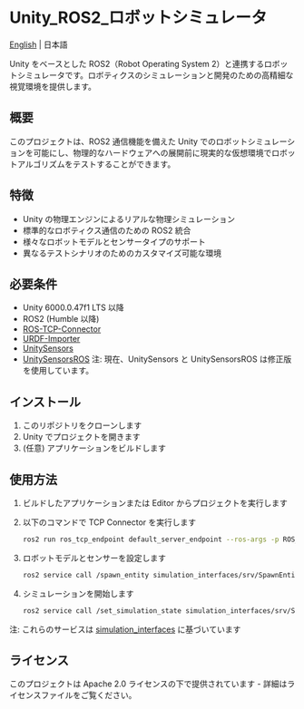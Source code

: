 # Unity_ROS2_ロボットシミュレータ
[English](README.md) | 日本語

Unity をベースとした ROS2（Robot Operating System 2）と連携するロボットシミュレータです。ロボティクスのシミュレーションと開発のための高精細な視覚環境を提供します。

## 概要
このプロジェクトは、ROS2 通信機能を備えた Unity でのロボットシミュレーションを可能にし、物理的なハードウェアへの展開前に現実的な仮想環境でロボットアルゴリズムをテストすることができます。

## 特徴
- Unity の物理エンジンによるリアルな物理シミュレーション
- 標準的なロボティクス通信のための ROS2 統合
- 様々なロボットモデルとセンサータイプのサポート
- 異なるテストシナリオのためのカスタマイズ可能な環境

## 必要条件
- Unity 6000.0.47f1 LTS 以降
- ROS2 (Humble 以降)
- [ROS-TCP-Connector](https://github.com/Unity-Technologies/ROS-TCP-Connector)
- [URDF-Importer](https://github.com/Unity-Technologies/URDF-Importer)
- [UnitySensors](https://github.com/Field-Robotics-Japan/UnitySensors)
- [UnitySensorsROS](https://github.com/Field-Robotics-Japan/UnitySensors)
注: 現在、UnitySensors と UnitySensorsROS は修正版を使用しています。

## インストール
1. このリポジトリをクローンします
2. Unity でプロジェクトを開きます
3. (任意) アプリケーションをビルドします

## 使用方法
1. ビルドしたアプリケーションまたは Editor からプロジェクトを実行します

2. 以下のコマンドで TCP Connector を実行します
   ```bash
   ros2 run ros_tcp_endpoint default_server_endpoint --ros-args -p ROS_IP:=0.0.0.0
   ```

3. ロボットモデルとセンサーを設定します
   ```bash
   ros2 service call /spawn_entity simulation_interfaces/srv/SpawnEntity "{ name: '<YOURROBOTNAME>', allow_renaming: false, uri: '/your/urdf/path/robot.urdf', resource_string: '', entity_namespace: '', initial_pose: { header: { stamp: { sec: 0, nanosec: 0 }, frame_id: '' }, pose: { position: { x: 0.0, y: 0.0, z: 0.0 }, orientation: { x: 0.0, y: 0.0, z: 0.0, w: 1.0 } } } }"
   ```

4. シミュレーションを開始します
   ```bash
   ros2 service call /set_simulation_state simulation_interfaces/srv/SetSimulationState "{ state: { state: 1 } }"
   ```

注: これらのサービスは [simulation_interfaces](https://github.com/ros-simulation/simulation_interfaces) に基づいています

## ライセンス
このプロジェクトは Apache 2.0 ライセンスの下で提供されています - 詳細はライセンスファイルをご覧ください。
